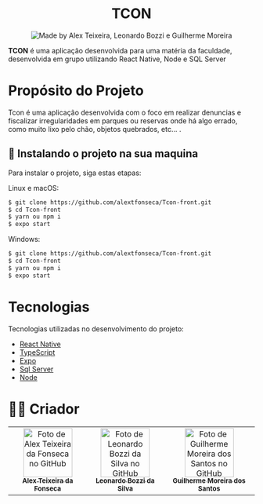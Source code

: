 <h1 align="center">
TCON
    <!-- <img alt="TCON" src="./src/assets/readme/logo.svg" width="150" height="100" /> -->
</h1>

<p align="center">
    <!-- <img src="./src/assets/readme/splash.svg" /> <br> -->
     <img alt="Made by Alex Teixeira, Leonardo Bozzi e Guilherme Moreira" src="https://img.shields.io/badge/made%20by- Alex Teixeira, Leonardo Bozzi e Guilherme Moreira -%15C3D6?style=flat-square&color=3DCC5A&labelColor=000">
</p>

**TCON** é uma aplicação desenvolvida para uma matéria da faculdade, desenvolvida em grupo utilizando React Native, Node e SQL Server

# Propósito do Projeto

Tcon é uma aplicação desenvolvida com o foco em realizar denuncias e fiscalizar irregularidades em parques ou reservas onde há algo errado, como muito lixo pelo chão, objetos quebrados, etc... .

## 🚀 Instalando o projeto na sua maquina

Para instalar o projeto, siga estas etapas:

Linux e macOS:

```bash
$ git clone https://github.com/alextfonseca/Tcon-front.git
$ cd Tcon-front
$ yarn ou npm i
$ expo start
```

Windows:

```bash
$ git clone https://github.com/alextfonseca/Tcon-front.git
$ cd Tcon-front
$ yarn ou npm i
$ expo start
```

# Tecnologias

Tecnologias utilizadas no desenvolvimento do projeto:

- [React Native](https://reactnative.dev/)
- [TypeScript](https://www.typescriptlang.org/)
- [Expo](https://expo.io/)
- [Sql Server](https://www.microsoft.com/pt-br/sql-server/sql-server-downloads)
- [Node](https://nodejs.org/en/)

# 🧑‍💻 Criador

<table>
  <tr>
    <td align="center">
      <a href="https://github.com/alextfonseca">
        <img src="https://github.com/alextfonseca.png" width="100px;" alt="Foto de Alex Teixeira da Fonseca no GitHub"/><br>
        <sub>
          <b>Alex Teixeira da Fonseca</b>
        </sub>
      </a>
    </td>
    <td align="center">
      <a href="https://github.com/alextfonseca">
        <img src="https://avatars.githubusercontent.com/u/58925893?v=4" width="100px;" alt="Foto de Leonardo Bozzi da Silva no GitHub"/><br>
        <sub>
          <b>Leonardo Bozzi da Silva</b>
        </sub>
      </a>
    </td>
        <td align="center">
      <a href="https://github.com/alextfonseca">
        <img src="https://avatars.githubusercontent.com/u/66872871?v=4" width="100px;" alt="Foto de Guilherme Moreira dos Santos no GitHub"/><br>
        <sub>
          <b>Guilherme Moreira dos Santos</b>
        </sub>
      </a>
    </td>
  </tr>
</table>
